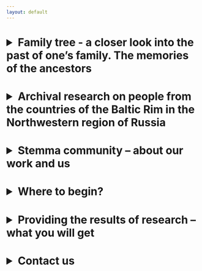 ```yaml
---
layout: default
---
```


<h1><details>
<summary>Family tree - a closer look into the past of one’s family. The memories of the ancestors</summary>
<h5> 
<p>At different periods of our lives, all of us have a desire to learn more about our ancestors: who they were, where and when they lived, what was their occupation, what they believed, whom did they love? Fragmentary information about ancestors appears in our lives from our own memories, from the stories of parents about their relatives, family legends or diaries, which were lucky to survive to the present day. What drives us in our pursuit of learning about them, and therefore about our shared past? Perhaps the fact is that we are their continuation, and the more we know about them, the better we understand ourselves, our goals and motives. People were always fascinated by reading historical chronicles, learning about the lives of people who often had nothing to do with them. We, however, have an opportunity to learn about the lives of our own ancestors. To learn about the lives of those we heard about from our elders, or even those who were forgotten by the living. What remains of a person in this world after he dies? Only the memories kept by his contemporaries and descendants remain. He is alive, while his memory lives on, and he dies along with the last person who remembers him. Dash between dates of birth and death is the mark that one makes on the world, and how much this little sign can tell about a person, depends heavily on the researcher.</p>

<p>Historically, it was very difficult or even impossible for a common person to find any detailed information about his ancestors.  Usually, people had no idea where they could find relevant records and what was remained of it. Nowadays, due to the information revolution, the access to adequate data has significantly simplified. Some people think that if they do not have information about their ancestors, the situation cannot be changed, because so much time has passed, and there is no one who can tell stories about past days. However, practice shows that every person leave traces, which, being carefully examined, can tell us surprisingly a lot about his past. You have the opportunity to write a historical chronicle of your own family, to be proud of the achievements of its distinguished representatives who left their mark on history. Perhaps you will be horrified with the crimes of your great-grandfathers and great-grandmothers, condemn their misconduct or alternatively be touched by their love stories. Find out who they were: aristocrats or clergy, peasants, townspeople, or merchants. After all, your ancestors were smarter, stronger and luckier than many of their contemporaries, because there are descendants who remember them. The study of family history is an exciting interactive detective story, which we would be happy to help you write...</p>
</h5>
</details>
</h1>

<h1><details>
<summary>Archival research on people from the countries of the Baltic Rim in the Northwestern region of Russia</summary>
<h5>
<p>During several centuries, immigrants from other countries served the Russian Empire. Some came here for a short period at the invitation of the authorities and enlisted in the army, in the fleet or were employed as civilians. Others arrived in search of a better life and remained here forever. They became professors, teachers, and doctors, settled down to married lives and connected their future with the new country. For 300 years, large communities of Germans, Swedes, Finns, Poles, Dutch, Latvians, Estonians and people from other countries lived in Saint Petersburg and around the city. They moved to the capital of the flourishing empire, which was in need of an influx of new people. If your ancestors were among them, then it is likely that we would be able to trace their life journeys for you. A large amount of documents has been preserved in federal, municipal, departmental, university, church, military and naval archives.</p>

<p>Unfortunately, the great shocks of the previous century caused tremendous damage to archival records in Russia. As a result of three revolutions and two devastating wars, many archives were partially or completely destroyed. The surviving records are scattered, poorly organized, for the most part not digitized, which makes them very difficult to find.  At your request, we are ready to gather an information about your ancestors and provide it to you in a systematized form.</p>
</h5>
</details>
</h1>

<h1><details>
<summary>Stemma community – about our work and us</summary>
<h5>
<p>Stemma community is a group of researchers who are for many years professionally engaged in genealogical studies and archival searches. Our high experience in searching for documents, together with best practices in analysis of historical records allow us to provide for you as detailed as possible biography of your ancestors. We focus not only on finding out bare dates and facts of a person’s life, but also on collecting the most complete information about your past relatives. We look through registers of tenants, loan and collateral documents, court records, medical histories, certificates of ownership, student files, military service records, merchant guild records and craft guild records. After summarizing information from all these sources, it is often possible to reconstruct a detailed story of a person’s life, and give life to his or her image.</p>
</h5>
</details>
</h1>

<h1><details>
<summary>Where to begin?</summary>
<h5>
<p>If you know that your past relatives came from the Northwestern region of Russia, or lived here for some time, and you are interested in learning more about their lives, please, send us all the known relevant information about them by email, or fill out the form on our website. Based on this information, we carry out a preliminary search in archives. Then we analyze findings, determine the sequence of actions and estimate the prospects of further search depending on content and preservation of archival funds.</p>

<p>After that, you can choose the most convenient type of cooperation for you:
<ul>
<li>We gather all the possible information about your ancestors, analyze and arrange it to provide you with the results of research in a customer-friendly form. In this case, we take care of archival searches, interact with archive services and other government institutions, and process received results. You receive a detailed report, which contains all the relevant information found in archives along with the list of reference codes, by which this information can be found in archival collections.</li>
<li>You decide to make the further search on your own. In this case, we provide you with information about archives and archival collections that contain the information you are looking for. We also can advise you on communication with archival organizations and other archival search issues.</li>
</ul>
</p>
</h5>
</details>
</h1>

<h1><details>
<summary>Providing the results of research – what you will get</summary>
<h5>
<p>The results of the search depend on the adequacy and accessibility of archival records found. At the very least we will provide you with a timeline of key events in the life of your ancestor (i.e. dates of birth, marriage and death), as well as brief information about his or her spouse, children, parents and place of burial. At most, we will retrace the history of your past relatives. You will learn about where and how they studied and worked, what they owned, you will find out why they were awarded or sentenced, whether they borrowed from banks or were lenders themselves, you will understand, what shaped their lives. Furthermore, after receiving the information about ancestor’s parents, you can continue to search to learn more about your earlier ancestors.</p>

<p>You can choose the type of search results report from the following options: 
<ul>
<li>A brief summary of facts, which are provided with references to archival records.</li>
<li>A feature story, where facts about your ancestor are put into historical context. This type of report is also provided with references to archival records.</li>
<li>A feature story, provided with references to archival records and photocopies of corresponding documents.</li>
</ul>
</p>
</h5>
</details>
</h1>

<h1><details>
<summary>Contact us</summary>
<h5>
<p>You can ask your questions by e-mail stemmacommunity@gmail.com or in our Facebook group.</p>
<!--<p><a href="../assets/files/form-eng.docx" download>📄Download the questionnaire</a></p>-->
</h5>
</details>
</h1>
